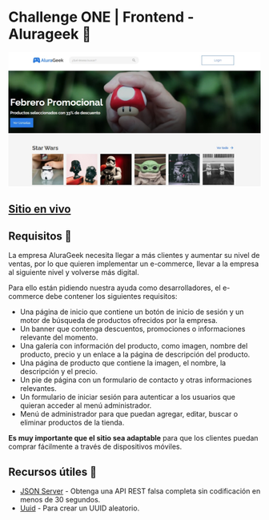 # Challenge ONE | Frontend - Alurageek 🛒

<div align="center">
  <img src="./assets/images/alurageek-preview.jpg"></img>
</div>

## [Sitio en vivo](https://alurageek-eight-sigma.vercel.app/pages/home.html)

## Requisitos 📌

La empresa AluraGeek necesita llegar a más clientes y aumentar su nivel de ventas, por lo que quieren implementar un e-commerce, llevar a la empresa al siguiente nivel y volverse más digital.

Para ello están pidiendo nuestra ayuda como desarrolladores, el e-commerce debe contener los siguientes requisitos:

- Una página de inicio que contiene un botón de inicio de sesión y un motor de búsqueda de productos ofrecidos por la empresa.
- Un banner que contenga descuentos, promociones o informaciones relevante del momento.
- Una galería con información del producto, como imagen, nombre del producto, precio y un enlace a la página de descripción del producto.
- Una página de producto que contiene la imagen, el nombre, la descripción y el precio.
- Un pie de página con un formulario de contacto y otras informaciones relevantes.
- Un formulario de iniciar sesión para autenticar a los usuarios que quieran acceder al menú administrador.
- Menú de administrador para que puedan agregar, editar, buscar o eliminar productos de la tienda.

**Es muy importante que el sitio sea adaptable** para que los clientes puedan comprar fácilmente a través de dispositivos móviles.

## Recursos útiles 📌

- [JSON Server](https://github.com/typicode/json-server) - Obtenga una API REST falsa completa sin codificación en menos de 30 segundos.
- [Uuid](https://github.com/uuidjs/uuid) - Para crear un UUID aleatorio.